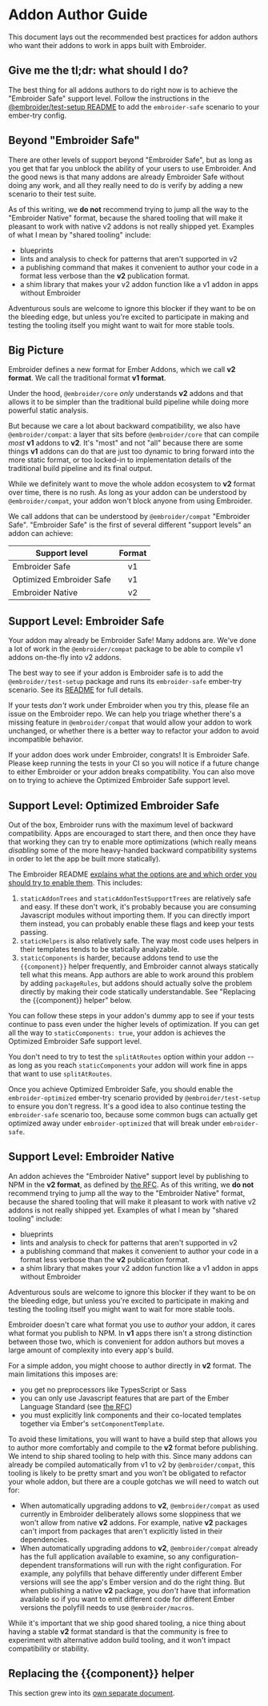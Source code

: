 # Addon Author Guide

This document lays out the recommended best practices for addon authors who want their addons to work in apps built with Embroider.

## Give me the tl;dr: what should I do?

The best thing for all addons authors to do right now is to achieve the "Embroider Safe" support level. Follow the instructions in the [@embroider/test-setup README](https://github.com/embroider-build/embroider/tree/master/packages/test-setup) to add the `embroider-safe` scenario to your ember-try config.

## Beyond "Embroider Safe"

There are other levels of support beyond "Embroider Safe", but as long as you get that far you unblock the ability of your users to use Embroider. And the good news is that many addons are already Embroider Safe without doing any work, and all they really need to do is verify by adding a new scenario to their test suite.

As of this writing, we **do not** recommend trying to jump all the way to the "Embroider Native" format, because the shared tooling that will make it pleasant to work with native v2 addons is not really shipped yet. Examples of what I mean by "shared tooling" include:

- blueprints
- lints and analysis to check for patterns that aren't supported in v2
- a publishing command that makes it convenient to author your code in a format less verbose than the **v2** publication format.
- a shim library that makes your v2 addon function like a v1 addon in apps without Embroider

Adventurous souls are welcome to ignore this blocker if they want to be on the bleeding edge, but unless you're excited to participate in making and testing the tooling itself you might want to wait for more stable tools.

## Big Picture

Embroider defines a new format for Ember Addons, which we call **v2 format**. We call the traditional format **v1 format**.

Under the hood, `@embroider/core` _only_ understands **v2** addons and that allows it to be simpler than the traditional build pipeline while doing more powerful static analysis.

But because we care a lot about backward compatibility, we also have `@embroider/compat`: a layer that sits before `@embroider/core` that can compile _most_ **v1** addons to **v2**. It's "most" and not "all" because there are some things **v1** addons can do that are just too dynamic to bring forward into the more static format, or too locked-in to implementation details of the traditional build pipeline and its final output.

While we definitely want to move the whole addon ecosystem to **v2** format over time, there is no rush. As long as your addon can be understood by `@embroider/compat`, your addon won't block anyone from using Embroider.

We call addons that can be understood by `@embroider/compat` "Embroider Safe". "Embroider Safe" is the first of several different "support levels" an addon can achieve:

| Support level            | Format |
| ------------------------ | :----: |
| Embroider Safe           |   v1   |
| Optimized Embroider Safe |   v1   |
| Embroider Native         |   v2   |

## Support Level: Embroider Safe

Your addon may already be Embroider Safe! Many addons are. We've done a lot of work in the `@embroider/compat` package to be able to compile v1 addons on-the-fly into v2 addons.

The best way to see if your addon is Embroider safe is to add the `@embroider/test-setup` package and runs its `embroider-safe` ember-try scenario. See its [README](https://github.com/embroider-build/embroider/tree/master/packages/test-setup) for full details.

If your tests _don't_ work under Embroider when you try this, please file an issue on the Embroider repo. We can help you triage whether there's a missing feature in `@embroider/compat` that would allow your addon to work unchanged, or whether there is a better way to refactor your addon to avoid incompatible behavior.

If your addon does work under Embroider, congrats! It is Embroider Safe. Please keep running the tests in your CI so you will notice if a future change to either Embroider or your addon breaks compatibility. You can also move on to trying to achieve the Optimized Embroider Safe support level.

## Support Level: Optimized Embroider Safe

Out of the box, Embroider runs with the maximum level of backward compatibility. Apps are encouraged to start there, and then once they have that working they can try to enable more optimizations (which really means _disabling_ some of the more heavy-handed backward compatibility systems in order to let the app be built more statically).

The Embroider README [explains what the options are and which order you should try to enable them](https://github.com/embroider-build/embroider/#options). This includes:

1. `staticAddonTrees` and `staticAddonTestSupportTrees` are relatively safe and easy. If these don't work, it's probably because you are consuming Javascript modules without importing them. If you can directly import them instead, you can probably enable these flags and keep your tests passing.
2. `staticHelpers` is also relatively safe. The way most code uses helpers in their templates tends to be statically analyzable.
3. `staticComponents` is harder, because addons tend to use the `{{component}}` helper frequently, and Embroider cannot always statically tell what this means. App authors are able to work around this problem by adding `packageRules`, but addons should actually solve the problem directly by making their code statically understandable. See "Replacing the {{component}} helper" below.

You can follow these steps in your addon's dummy app to see if your tests continue to pass even under the higher levels of optimization. If you can get all the way to `staticComponents: true`, your addon is achieves the Optimized Embroider Safe support level.

You don't need to try to test the `splitAtRoutes` option within your addon -- as long as you reach `staticComponents` your addon will work fine in apps that want to use `splitAtRoutes`.

Once you achieve Optimized Embroider Safe, you should enable the `embroider-optimized` ember-try scenario provided by `@embroider/test-setup` to ensure you don't regress. It's a good idea to also continue testing the `embroider-safe` scenario too, because some common bugs can actually get optimized away under `embroider-optimized` that will break under `embroider-safe`.

## Support Level: Embroider Native

An addon achieves the "Embroider Native" support level by publishing to NPM in the **v2 format**, as defined by [the RFC](https://github.com/emberjs/rfcs/pull/507). As of this writing, we **do not** recommend trying to jump all the way to the "Embroider Native" format, because the shared tooling that will make it pleasant to work with native v2 addons is not really shipped yet. Examples of what I mean by "shared tooling" include:

- blueprints
- lints and analysis to check for patterns that aren't supported in v2
- a publishing command that makes it convenient to author your code in a format less verbose than the **v2** publication format.
- a shim library that makes your v2 addon function like a v1 addon in apps without Embroider

Adventurous souls are welcome to ignore this blocker if they want to be on the bleeding edge, but unless you're excited to participate in making and testing the tooling itself you might want to wait for more stable tools.

Embroider doesn't care what format you use to _author_ your addon, it cares what format you publish to NPM. In **v1** apps there isn't a strong distinction between those two, which is convenient for addon authors but moves a large amount of complexity into every app's build.

For a simple addon, you might choose to author directly in **v2** format. The main limitations this imposes are:

- you get no preprocessors like TypesScript or Sass
- you can only use Javascript features that are part of the Ember Language Standard (see [the RFC](https://github.com/emberjs/rfcs/pull/507))
- you must explicitly link components and their co-located templates together via Ember's `setComponentTemplate`.

To avoid these limitations, you will want to have a build step that allows you to author more comfortably and compile to the **v2** format before publishing. We intend to ship shared tooling to help with this. Since many addons can already be compiled automatically from v1 to v2 by `@embroider/compat`, this tooling is likely to be pretty smart and you won't be obligated to refactor your whole addon, but there are a couple gotchas we will need to watch out for:

- When automatically upgrading addons to **v2**, `@embroider/compat` as used currently in Embroider deliberately allows some sloppiness that we won't allow from native **v2** addons. For example, native **v2** packages can't import from packages that aren't explicitly listed in their dependencies.
- When automatically upgrading addons to **v2**, `@embroider/compat` already has the full application available to examine, so any configuration-dependent transformations will run with the right configuration. For example, any polyfills that behave differently under different Ember versions will see the app's Ember version and do the right thing. But when publishing a native **v2** package, you _don't_ have that information available so if you want to emit different code for different Ember versions the polyfill needs to use `@embroider/macros`.

While it's important that we ship good shared tooling, a nice thing about having a stable **v2** format standard is that the community is free to experiment with alternative addon build tooling, and it won't impact compatibility or stability.

## Replacing the {{component}} helper

This section grew into its <a href="./REPLACING-COMPONENT-HELPER.md">own separate document</a>.
